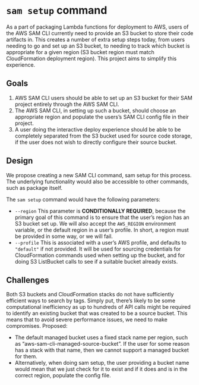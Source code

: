# `sam setup` command

As a part of packaging Lambda functions for deployment to AWS, users of the AWS SAM CLI currently need to provide an S3 bucket to store their code artifacts in. This creates a number of extra setup steps today, from users needing to go and set up an S3 bucket, to needing to track which bucket is appropriate for a given region (S3 bucket region must match CloudFormation deployment region). This project aims to simplify this experience.

## Goals

1. AWS SAM CLI users should be able to set up an S3 bucket for their SAM project entirely through the AWS SAM CLI.
2. The AWS SAM CLI, in setting up such a bucket, should choose an appropriate region and populate the users’s SAM CLI config file in their project.
3. A user doing the interactive deploy experience should be able to be completely separated from the S3 bucket used for source code storage, if the user does not wish to directly configure their source bucket.

## Design

We propose creating a new SAM CLI command, sam setup for this process. The underlying functionality would also be accessible to other commands, such as package itself.

The `sam setup` command would have the following parameters:

* `--region` This parameter is **CONDITIONALLY REQUIRED**, because the primary goal of this command is to ensure that the user’s region has an S3 bucket set up. We will also accept the `AWS_REGION` environment variable, or the default region in a user’s profile. In short, a region must be provided in some way, or we will fail.
* `--profile` This is associated with a user’s AWS profile, and defaults to `"default"` if not provided. It will be used for sourcing credentials for CloudFormation commands used when setting up the bucket, and for doing S3 ListBucket calls to see if a suitable bucket already exists.

## Challenges

Both S3 buckets and CloudFormation stacks do not have sufficiently efficient ways to search by tags. Simply put, there’s likely to be some computational inefficiency as up to hundreds of API calls might be required to identify an existing bucket that was created to be a source bucket. This means that to avoid severe performance issues, we need to make compromises. Proposed:

* The default managed bucket uses a fixed stack name per region, such as “aws-sam-cli-managed-source-bucket”. If the user for some reason has a stack with that name, then we cannot support a managed bucket for them.
* Alternatively, when doing sam setup, the user providing a bucket name would mean that we just check for it to exist and if it does and is in the correct region, populate the config file.
